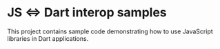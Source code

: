 # JS <=> Dart interop samples

This project contains sample code demonstrating how to use JavaScript libraries in Dart applications.
